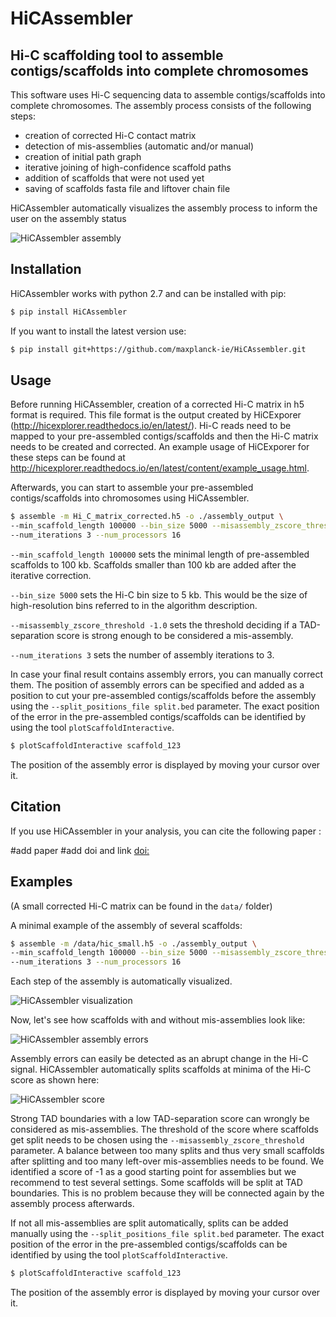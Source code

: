 HiCAssembler
============

Hi-C scaffolding tool to assemble contigs/scaffolds into complete chromosomes
-----------------------------------------------------------------------------

This software uses Hi-C sequencing data to assemble contigs/scaffolds into
complete chromosomes. The assembly process consists of the following steps:

 * creation of corrected Hi-C contact matrix
 * detection of mis-assemblies (automatic and/or manual)
 * creation of initial path graph
 * iterative joining of high-confidence scaffold paths
 * addition of scaffolds that were not used yet
 * saving of scaffolds fasta file and liftover chain file

HiCAssembler automatically visualizes the assembly process to inform
the user on the assembly status

![HiCAssembler assembly](./docs/content/images/HiCAssembler_assembly.png)


Installation
------------
HiCAssembler works with python 2.7 and can be installed with pip:

```bash
$ pip install HiCAssembler
```

If you want to install the latest version use:

```bash
$ pip install git+https://github.com/maxplanck-ie/HiCAssembler.git
```


Usage
-----
Before running HiCAssembler, creation of a corrected Hi-C matrix in h5 format
is required. This file format is the output created by HiCExporer (http://hicexplorer.readthedocs.io/en/latest/).
Hi-C reads need to be mapped to your pre-assembled contigs/scaffolds and then the
Hi-C matrix needs to be created and corrected. An example usage of HiCExporer for
these steps can be found at http://hicexplorer.readthedocs.io/en/latest/content/example_usage.html.

Afterwards, you can start to assemble your pre-assembled contigs/scaffolds
into chromosomes using HiCAssembler.

```bash
$ assemble -m Hi_C_matrix_corrected.h5 -o ./assembly_output \
--min_scaffold_length 100000 --bin_size 5000 --misassembly_zscore_threshold -1.0 \
--num_iterations 3 --num_processors 16
```

`--min_scaffold_length 100000` sets the minimal length of pre-assembled scaffolds
to 100 kb. Scaffolds smaller than 100 kb are added after the iterative correction.

`--bin_size 5000` sets the Hi-C bin size to 5 kb. This would be the size of
high-resolution bins referred to in the algorithm description.

`--misassembly_zscore_threshold -1.0` sets the threshold deciding if a
TAD-separation score is strong enough to be considered a mis-assembly.

`--num_iterations 3` sets the number of assembly iterations to 3.


In case your final result contains assembly errors, you can manually correct them.
The position of assembly errors can be specified and added as a position to
cut your pre-assembled contigs/scaffolds before the assembly using the
`--split_positions_file split.bed` parameter. The exact position of the error
in the pre-assembled contigs/scaffolds can be identified by using the tool
`plotScaffoldInteractive`.

```bash
$ plotScaffoldInteractive scaffold_123
```

The position of the assembly error is displayed by moving your cursor over it.

Citation
---------
If you use HiCAssembler in your analysis, you can cite the following paper :

#add paper #add doi and link [doi:](https://www...)

Examples
--------

(A small corrected Hi-C matrix can be found in the `data/` folder)

A minimal example of the assembly of several scaffolds:


```bash
$ assemble -m /data/hic_small.h5 -o ./assembly_output \
--min_scaffold_length 100000 --bin_size 5000 --misassembly_zscore_threshold -1.0 \
--num_iterations 3 --num_processors 16
```

Each step of the assembly is automatically visualized. 

![HiCAssembler visualization](./docs/content/images/HiCAssembler_visualization.png)


Now, let's see how scaffolds with and without mis-assemblies look like:

![HiCAssembler assembly errors](./docs/content/images/Assembly_errors.png)

Assembly errors can easily be detected as an abrupt change in the Hi-C signal.
HiCAssembler automatically splits scaffolds at minima of the Hi-C score as shown
here:

![HiCAssembler score](./docs/content/images/Assembly_errors_score.png)

Strong TAD boundaries with a low TAD-separation score can wrongly be considered as
mis-assemblies. The threshold of the score where scaffolds get split needs to
be chosen using the `--misassembly_zscore_threshold` parameter.
A balance between too many splits and thus very small scaffolds after splitting
and too many left-over mis-assemblies needs to be found. We identified a score
of -1 as a good starting point for assemblies but we recommend to test several
settings. Some scaffolds will be split at TAD boundaries. This is no problem
because they will be connected again by the assembly process afterwards.

If not all mis-assemblies are split automatically, splits can be added manually
using the `--split_positions_file split.bed` parameter. The exact position of
the error in the pre-assembled contigs/scaffolds can be identified by using the tool
`plotScaffoldInteractive`.

```bash
$ plotScaffoldInteractive scaffold_123
```

The position of the assembly error is displayed by moving your cursor over it.
